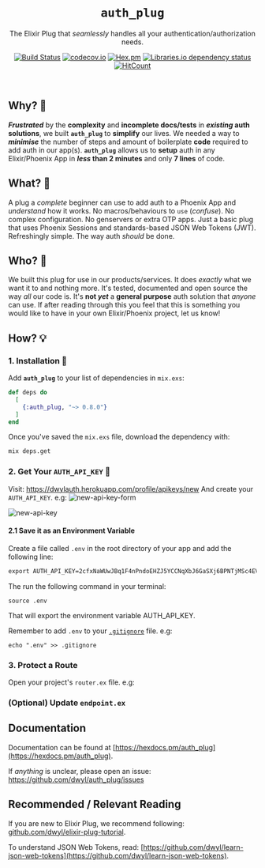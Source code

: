 <div align="center">

# `auth_plug`

The Elixir Plug that _seamlessly_ handles
all your authentication/authorization needs.

[![Build Status](https://img.shields.io/travis/dwyl/auth_plug/master.svg?style=flat-square)](https://travis-ci.org/dwyl/auth_plug)
[![codecov.io](https://img.shields.io/codecov/c/github/dwyl/auth_plug/master.svg?style=flat-square)](http://codecov.io/github/dwyl/auth_plug?branch=master)
[![Hex.pm](https://img.shields.io/hexpm/v/auth_plug?color=brightgreen&style=flat-square)](https://hex.pm/packages/auth_plug)
[![Libraries.io dependency status](https://img.shields.io/librariesio/release/hex/auth_plug?logoColor=brightgreen&style=flat-square)](https://github.com/dwyl/auth_plug/blob/master/mix.exs)
[![HitCount](http://hits.dwyl.com/dwyl/auth_plug.svg)](http://hits.dwyl.com/dwyl/auth_plug)
</div>
<br />

## Why? 🤷

<!--
You want a way to add authentication
to your Elixir/Phoenix App
in the fewest steps and least code.
We did too. So we built `auth_plug`.
-->

***Frustrated*** by the **complexity**
and **incomplete docs/tests**
in **_existing_ auth solutions**,
we built **`auth_plug`** to **simplify** our lives.
We needed a way to ***minimise***
the number of steps
and amount of boilerplate **code** required
to add auth in our app(s).
**`auth_plug`** allows us to **setup**
auth in any Elixir/Phoenix
App in **_less_ than 2 minutes**
and only **7 lines** of code.

<!-- revisit or remove this section
### Pain 😧

We try to maintain a
["beginner's mind"](https://en.wikipedia.org/wiki/Shoshin)
in everything we do.

There are virtually infinite options
for 3rd party Authentication.
Most are complex and unfriendly to beginners.
They require understanding the difference
between an authentication scheme, strategy or implementation.
We have used everything from
[black box](https://en.wikipedia.org/wiki/Black_box)
(closed source)
services that promise the world but are consistently
painful to setup, to open source projects that
are woefully undocumented and lack automated tests
so we cannot _rely_ on them.
We got tired of compromising on the UX of auth,
so we built _exactly_ what we wanted
as the "users" of our own product.

-->

## What? 🔐

A plug
a _complete_ beginner can use to add auth to a
Phoenix App
and _understand_ how it works.
No macros/behaviours to `use` (_confuse_).
No complex configuration.
No genservers or extra OTP apps.
Just a basic plug that uses Phoenix Sessions
and standards-based JSON Web Tokens (JWT).
Refreshingly simple. The way auth _should_ be done.

## Who? 👥

We built this plug for use in our products/services.
It does _exactly_ what we want it to and nothing more.
It's tested, documented and open source the way _all_ our code is.
It's **not _yet_** a **general purpose** auth solution
that _anyone_ can use.
If after reading through this you feel that
this is something you would like to have
in your own Elixir/Phoenix project,
let us know!


## How? 💡

### 1. Installation 📝

Add **`auth_plug`**
to your list of dependencies in `mix.exs`:

```elixir
def deps do
  [
    {:auth_plug, "~> 0.8.0"}
  ]
end
```
Once you've saved the `mix.exs` file,
download the dependency with:

```sh
mix deps.get
```

### 2. Get Your `AUTH_API_KEY` 🔑

Visit: https://dwylauth.herokuapp.com/profile/apikeys/new
And create your `AUTH_API_KEY`.
e.g:
![new-api-key-form](https://user-images.githubusercontent.com/194400/80422785-b76d6480-88d6-11ea-9fbb-4acbc969aeac.png)

![new-api-key](https://user-images.githubusercontent.com/194400/80422804-be947280-88d6-11ea-920e-17e810816f17.png)

#### 2.1 Save it as an Environment Variable

Create a file called `.env` in the root directory of your app
and add the following line:

```txt
export AUTH_API_KEY=2cfxNaWUwJBq1F4nPndoEHZJ5YCCNqXbJ6GaSXj6BPNTjMSc4EV/2cfxNadrhMZk3iaT1L5k6Wt67c9ScbGNPz8BwLH1qvpDNAARQ9J
```

The run the following command in your terminal:
```
source .env
```
That will export the environment variable AUTH_API_KEY.


Remember to add `.env` to your [`.gitignore`](https://github.com/dwyl/auth_plug/blob/1ebb60938487da7e740a79b2a4639b29f2ba44ac/.gitignore#L52) file.
e.g:
```
echo ".env" >> .gitignore
```


### 3. Protect a Route

Open your project's `router.ex` file. e.g: 




### (Optional) Update `endpoint.ex`






## Documentation

Documentation can be found at
[https://hexdocs.pm/auth_plug](https://hexdocs.pm/auth_plug).

If _anything_ is unclear,
please open an issue:
https://github.com/dwyl/auth_plug/issues



## Recommended / Relevant Reading

If you are new to Elixir Plug,
we recommend following:
[github.com/dwyl/elixir-plug-tutorial](https://github.com/dwyl/elixir-plug-tutorial).

To understand JSON Web Tokens,
read:
[https://github.com/dwyl/learn-json-web-tokens](https://github.com/dwyl/learn-json-web-tokens).
